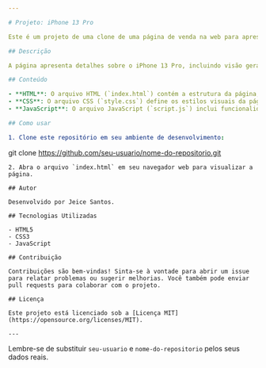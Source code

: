 ```yaml
---

# Projeto: iPhone 13 Pro

Este é um projeto de uma clone de uma página de venda na web para apresentar o iPhone 13 Pro.

## Descrição

A página apresenta detalhes sobre o iPhone 13 Pro, incluindo visão geral, especificações e opções de compra. Ela também destaca os objetivos ambientais da Apple em relação ao produto.

## Conteúdo

- **HTML**: O arquivo HTML (`index.html`) contém a estrutura da página, incluindo cabeçalho, navegação, conteúdo principal e rodapé.
- **CSS**: O arquivo CSS (`style.css`) define os estilos visuais da página, como layout, cores e tipografia.
- **JavaScript**: O arquivo JavaScript (`script.js`) inclui funcionalidades dinâmicas, como interações de usuário e animações (ainda não implementadas no código fornecido).

## Como usar

1. Clone este repositório em seu ambiente de desenvolvimento:
   ```
   git clone https://github.com/seu-usuario/nome-do-repositorio.git
   ```
2. Abra o arquivo `index.html` em seu navegador web para visualizar a página.

## Autor

Desenvolvido por Jeice Santos.

## Tecnologias Utilizadas

- HTML5
- CSS3
- JavaScript

## Contribuição

Contribuições são bem-vindas! Sinta-se à vontade para abrir um issue para relatar problemas ou sugerir melhorias. Você também pode enviar pull requests para colaborar com o projeto.

## Licença

Este projeto está licenciado sob a [Licença MIT](https://opensource.org/licenses/MIT).

---
```

Lembre-se de substituir `seu-usuario` e `nome-do-repositorio` pelos seus dados reais.
